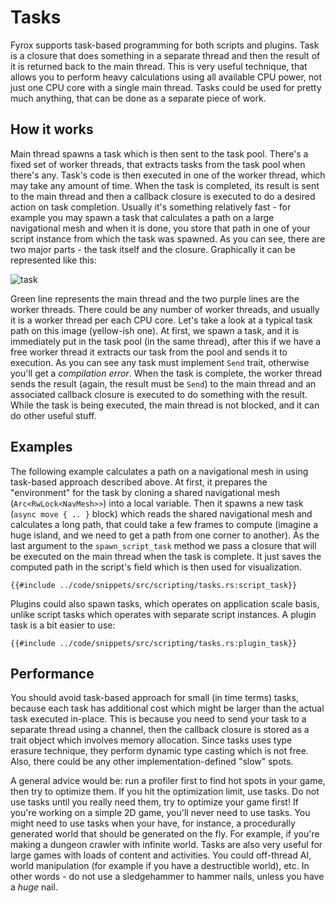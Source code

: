 # Tasks

Fyrox supports task-based programming for both scripts and plugins. Task is a closure that does something in a separate
thread and then the result of it is returned back to the main thread. This is very useful technique, that allows you to
perform heavy calculations using all available CPU power, not just one CPU core with a single main thread. Tasks could
be used for pretty much anything, that can be done as a separate piece of work. 

## How it works

Main thread spawns a task which is then sent to the task pool. There's a fixed set of worker threads, that extracts
tasks from the task pool when there's any. Task's code is then executed in one of the worker thread, which may take
any amount of time. When the task is completed, its result is sent to the main thread and then a callback closure is
executed to do a desired action on task completion. Usually it's something relatively fast - for example you may 
spawn a task that calculates a path on a large navigational mesh and when it is done, you store that path in one of your
script instance from which the task was spawned. As you can see, there are two major parts - the task itself and the
closure. Graphically it can be represented like this:

![task](task.svg)

Green line represents the main thread and the two purple lines are the worker threads. There could be any number of
worker threads, and usually it is a worker thread per each CPU core. Let's take a look at a typical task path on
this image (yellow-ish one). At first, we spawn a task, and it is immediately put in the task pool (in the same thread),
after this if we have a free worker thread it extracts our task from the pool and sends it to execution. As you can
see any task must implement `Send` trait, otherwise you'll get a _compilation error_. When the task is complete, the
worker thread sends the result (again, the result must be `Send`) to the main thread and an associated callback closure
is executed to do something with the result. While the task is being executed, the main thread is not blocked, and it 
can do other useful stuff. 

## Examples

The following example calculates a path on a navigational mesh in using task-based approach described above. At first,
it prepares the "environment" for the task by cloning a shared navigational mesh (`Arc<RwLock<NavMesh>>`) into a 
local variable. Then it spawns a new task (`async move { .. }` block) which reads the shared navigational mesh
and calculates a long path, that could take a few frames to compute (imagine a huge island, and we need to get
a path from one corner to another). As the last argument to the `spawn_script_task` method we pass a closure that
will be executed on the main thread when the task is complete. It just saves the computed path in the script's 
field which is then used for visualization.

```rust,no_run
{{#include ../code/snippets/src/scripting/tasks.rs:script_task}}
```

Plugins could also spawn tasks, which operates on application scale basis, unlike script tasks which operates with
separate script instances. A plugin task is a bit easier to use:

```rust,no_run
{{#include ../code/snippets/src/scripting/tasks.rs:plugin_task}}
```

## Performance

You should avoid task-based approach for small (in time terms) tasks, because each task has additional cost which
might be larger than the actual task executed in-place. This is because you need to send your task to a separate 
thread using a channel, then the callback closure is stored as a trait object which involves memory allocation. 
Since tasks uses type erasure technique, they perform dynamic type casting which is not free. Also, there could be
any other implementation-defined "slow" spots.

A general advice would be: run a profiler first to find hot spots in your game, then try to optimize them. If you
hit the optimization limit, use tasks. Do not use tasks until you really need them, try to optimize your game first!
If you're working on a simple 2D game, you'll never need to use tasks. You might need to use tasks when your have,
for instance, a procedurally generated world that should be generated on the fly. For example, if you're making a
dungeon crawler with infinite world. Tasks are also very useful for large games with loads of content and activities.
You could off-thread AI, world manipulation (for example if you have a destructible world), etc. In other words -
do not use a sledgehammer to hammer nails, unless you have a _huge_ nail.
